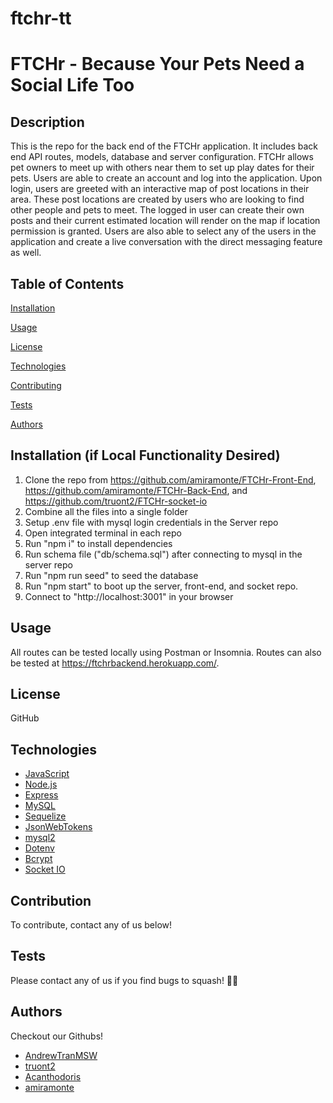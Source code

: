 # ftchr-tt

# FTCHr - Because Your Pets Need a Social Life Too

## Description

This is the repo for the back end of the FTCHr application. It includes back end API routes, models, database and server configuration. FTCHr allows pet owners to meet up with others near them to set up play dates for their pets. Users are able to create an account and log into the application. Upon login, users are greeted with an interactive map of post locations in their area. These post locations are created by users who are looking to find other people and pets to meet. The logged in user can create their own posts and their current estimated location will render on the map if location permission is granted. Users are also able to select any of the users in the application and create a live conversation with the direct messaging feature as well.

## Table of Contents

[Installation](#Installation)

[Usage](#Usage)

[License](#License)

[Technologies](#Technologies)

[Contributing](#Contributing)

[Tests](#Tests)

[Authors](#Authors)

## Installation (if Local Functionality Desired)

1. Clone the repo from https://github.com/amiramonte/FTCHr-Front-End, https://github.com/amiramonte/FTCHr-Back-End, and https://github.com/truont2/FTCHr-socket-io
2. Combine all the files into a single folder
3. Setup .env file with mysql login credentials in the Server repo
4. Open integrated terminal in each repo
5. Run "npm i" to install dependencies
6. Run schema file ("db/schema.sql") after connecting to mysql in the server repo
7. Run "npm run seed" to seed the database
8. Run "npm start" to boot up the server, front-end, and socket repo.
9. Connect to "http://localhost:3001" in your browser

## Usage

All routes can be tested locally using Postman or Insomnia. Routes can also be tested at https://ftchrbackend.herokuapp.com/. 

## License

GitHub

## Technologies

- [JavaScript](https://www.javascript.com/)
- [Node.js](https://nodejs.org/en/)
- [Express](https://www.npmjs.com/package/express)
- [MySQL](https://www.npmjs.com/package/mysql)
- [Sequelize](https://sequelize.org/)
- [JsonWebTokens](https://jwt.io/)
- [mysql2](https://www.npmjs.com/package/mysql2)
- [Dotenv](https://www.npmjs.com/package/dotenv)
- [Bcrypt](https://www.npmjs.com/package/bcrypt)
- [Socket IO](https://socket.io/)

## Contribution

To contribute, contact any of us below!

## Tests

Please contact any of us if you find bugs to squash! 🐛🐜

## Authors

Checkout our Githubs!

- [AndrewTranMSW](https://github.com/AndrewTranMSW)
- [truont2](https://github.com/truont2)
- [Acanthodoris](https://github.com/Acanthodoris)
- [amiramonte](https://github.com/amiramonte)
